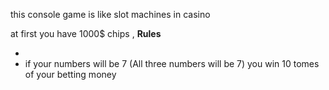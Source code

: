 this console game is like slot machines in casino 

at first you have 1000$ chips ,
<strong>Rules </strong>
<ul>
<li></li>
<li>if your numbers will be 7 (All three numbers will be 7) you win 10 tomes of your betting money </li>

</ul>
